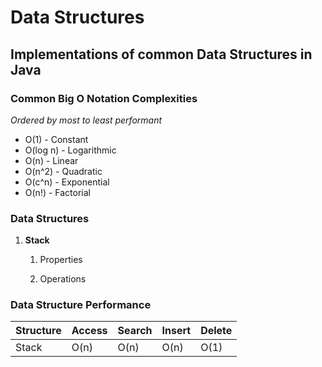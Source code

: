 # Data Structures

## Implementations of common Data Structures in Java

###  Common Big O Notation Complexities
   _Ordered by most to least performant_
   * O(1) - Constant
   * O(log n) - Logarithmic
   * O(n) - Linear
   * O(n^2) - Quadratic
   * O(c^n) - Exponential
   * O(n!) - Factorial

### Data Structures

1. **Stack**
    1. Properties

    2. Operations

### Data Structure Performance
| Structure | Access | Search | Insert | Delete |
| ----------|  ----- | ------ | ------ | ------ |
|  Stack    | O(n)   | O(n)   | O(n)   | O(1)   |
